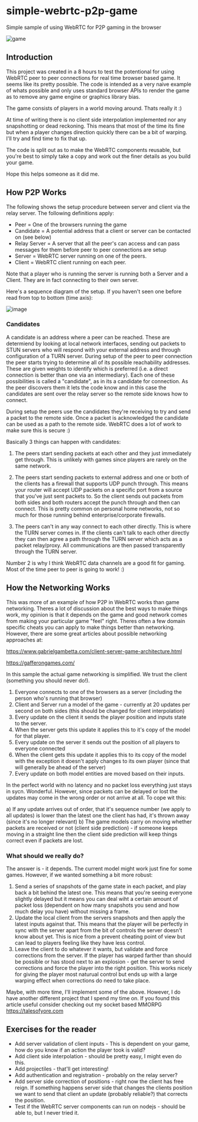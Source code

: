 # simple-webrtc-p2p-game
Simple sample of using WebRTC for P2P gaming in the browser

![game](https://user-images.githubusercontent.com/3787210/210056775-502275de-c875-4458-92c1-041d1c39f581.png)

## Introduction

This project was created in a 8 hours to test the potentional for using WebRTC peer to peer connections for real time browser based game. It seems like its pretty possible. The code is intended as a very naive example of whats possible and only uses standard browser APIs to render the game as to remove any game engine or graphics library bias. 

The game consists of players in a world moving around. Thats really it :) 

At time of writing there is no client side interpolation implemented nor any snapshotting or dead reckoning. This means that most of the time its fine but when a player changes direction quickly there can be a bit of warping. I'll try and find time to fix that up.

The code is split out as to make the WebRTC components reusable, but you're best to simply take a copy and work out the finer details as you build your game. 

Hope this helps someone as it did me.

## How P2P Works

The following shows the setup procedure between server and client via the relay server. The following definitions apply:

- Peer = One of the browsers running the game
- Candidate = A potential address that a client or server can be contacted on (see below)
- Relay Server = A server that all the peer's can access and can pass messages for them before peer to peer connections are setup
- Server = WebRTC server running on one of the peers.
- Client = WebRTC client running on each peer.

Note that a player who is running the server is running both a Server and a Client. They are in fact connecting to their own server.

Here's a sequence diagram of the setup. If you haven't seen one before read from top to bottom (time axis):

![image](https://user-images.githubusercontent.com/3787210/210059047-4b2005bd-6af0-4704-8a49-74bd888136cb.png)

### Candidates

A candidate is an address where a peer can be reached. These are determiend by looking at local network interfaces, sending out packets to STUN servers who will respond with your external address and through configuration of a TURN server. During setup of the peer to peer connection the peer starts trying to determine all of its possible reachability addresses. These are given weights to identify which is preferred (i.e. a direct connection is better than one via an intermediary). Each one of these possibilities is called a "candidate", as in its a candidate for connection. As the peer discovers them it lets the code know and in this case the candidates are sent over the relay server so the remote side knows how to connect.

During setup the peers use the candidates they're receiving to try and send a packet to the remote side. Once a packet is acknowledged the candidate can be used as a path to the remote side. WebRTC does a lot of work to make sure this is secure :) 

Basically 3 things can happen with candidates:

1) The peers start sending packets at each other and they just immediately get through. This is unlikely with games since players are rarely on the same network.

2) The peers start sending packets to external address and one or both of the clients has a firewall that supports UDP punch through. This means your router will accept UDP packets on a specific port from a source that you've just sent packets to. So the client sends out packets from both sides and both routers accept the punch through and then can connect. This is pretty common on personal home networks, not so much for those running behind enterprise/corporate firewalls.

3) The peers can't in any way connect to each other directly. This is where the TURN server comes in. If the clients can't talk to each other directly they can then agree a path through the TURN server which acts as a packet relay/proxy. All communications are then passed transparently through the TURN server.

Number 2 is why I think WebRTC data channels are a good fit for gaming. Most of the time peer to peer is going to work! :)

## How the Networking Works

This was more of an example of how P2P in WebRTC works than game networking. Theres a lot of discussion about the best ways to make things work, my opinion is that it depends on the game and good network comes from making your particular game "feel" right. Theres often a few domain specific cheats you can apply to make things better than networking. However, there are some great articles about possible networking approaches at:

https://www.gabrielgambetta.com/client-server-game-architecture.html

https://gafferongames.com/

In this sample the actual game networking is simplified. We trust the client (something you should never do!). 

1) Everyone connects to one of the browsers as a server (including the person who's running that browser)
2) Client and Server run a model of the game - currently at 20 updates per second on both sides (this should be changed for client interpolation)
3) Every update on the client it sends the player position and inputs state to the server. 
4) When the server gets this update it applies this to it's copy of the model for that player.
5) Every update on the server it sends out the position of all players to everyone connected
6) When the client gets this update it applies this to its copy of the model with the exception it doesn't apply changes to its own player (since that will generally be ahead of the server)
7) Every update on both model entities are moved based on their inputs. 

In the perfect world with no latency and no packet loss everything just stays in sycn. Wonderful. However, since packets can be delayed or lost the updates may come in the wrong order or not arrive at all. To cope wit this:

a) If any update arrives out of order, that it's sequence number (we apply to all updates) is lower than the latest one the client has had, it's thrown away (since it's no longer relevant)
b) The game models carry on moving whether packets are received or not (client side prediction) - if someone keeps moving in a straight line then the client side prediction will keep things correct even if packets are lost. 

### What should we really do?

The answer is - it depends. The current model might work just fine for some games. However, if we wanted something a bit more robust:

1) Send a series of snapshots of the game state in each packet, and play back a bit behind the latest one. This means that you're seeing everyone slightly delayed but it means you can deal wiht a certain amount of packet loss (dependent on how many snapshots you send and how much delay you have) without missing a frame.
2) Update the local client from the servers snapshots and then apply the latest inputs against that. This means that the player will be perfectly in sync with the server apart from the bit of controls the server doesn't know about yet. This is nice from a prevent cheating point of view but can lead to players feeling like they have less control.
3) Leave the client to do whatever it wants, but validate and force corrections from the server. If the player has warped farther than should be possible or has stood next to an explosion - get the server to send corrections and force the player into the right position. This works nicely for giving the player most naturual control but ends up with a large warping effect when corrections do need to take place.

Maybe, with more time, I'll implement some of the above. However, I do have another different project that I spend my time on. If you found this article useful consider checking out my socket based MMORPG https://talesofyore.com

## Exercises for the reader

- Add server validation of client inputs - This is dependent on your game, how do you know if an action the player took is valid?
- Add client side interpolation - should be pretty easy, I might even do this.
- Add projectiles - that'll get interesting!
- Add authentication and registration - probably on the relay server?
- Add server side correction of positions - right now the client has free reign. If something happens server side that changes the clients position we want to send that client an update (probably reliable?) that corrects the position.
- Test if the WebRTC server components can run on nodejs - should be able to, but I never tried it.


